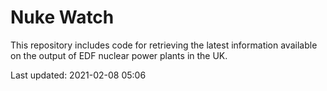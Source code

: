 # Nuke Watch

This repository includes code for retrieving the latest information available on the output of EDF nuclear power plants in the UK.

Last updated: 2021-02-08 05:06